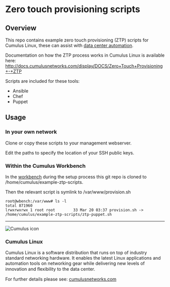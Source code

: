 # Zero touch provisioning scripts


## Overview

This repo contains example zero touch provisioning (ZTP) scripts for Cumulus Linux, these can assist with [data center automation](http://cumulusnetworks.com/solutions/data-center-automation/).

Documentation on how the ZTP process works in Cumulus Linux is available here: http://docs.cumulusnetworks.com/display/DOCS/Zero+Touch+Provisioning+-+ZTP

Scripts are included for these tools:

* Ansible
* Chef
* Puppet

## Usage

### In your own network

Clone or copy these scripts to your management webserver.

Edit the paths to specify the location of your SSH public keys.

### Within the Cumulus Workbench


In the [workbench](http://cumulusnetworks.com/cumulus-workbench/) during the setup process this git repo is cloned to /home/cumulus/example-ztp-scripts.

Then the relevant script is symlink to /var/www/provision.sh 

```
root@wbench:/var/www# ls -l
total 871960
lrwxrwxrwx 1 root root        33 Mar 20 03:37 provision.sh -> /home/cumulus/example-ztp-scripts/ztp-puppet.sh
```
---

![Cumulus icon](http://cumulusnetworks.com/static/cumulus/img/logo_2014.png)

### Cumulus Linux

Cumulus Linux is a software distribution that runs on top of industry standard 
networking hardware. It enables the latest Linux applications and automation 
tools on networking gear while delivering new levels of innovation and 
ﬂexibility to the data center.

For further details please see: [cumulusnetworks.com](http://www.cumulusnetworks.com)
